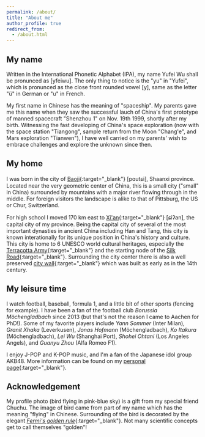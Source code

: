 ```yaml
---
permalink: /about/
title: "About me"
author_profile: true
redirect_from: 
  - /about.html
---
```


My name
------
Written in the International Phonetic Alphabet (IPA), my name Yufei Wu shall be pronunced as [yfeiwu]. The only thing to notice is the "yu" in "Yufei", which is pronunced as the close front rounded vowel [y], same as the letter "ü" in German or "u" in French.  

My first name in Chinese has the meaning of "spaceship". My parents gave me this name when they saw the successful lauch of China's first prototype of manned spacecraft "Shenzhou 1" on Nov. 19th 1999, shortly after my birth. Witnessing the fast developing of China's space exploration (now with the space station "Tiangong", sample return from the Moon "Chang'e", and Mars exploration "Tianwen"), I have well carried on my parents' wish to embrace challenges and explore the unknown since then.  

My home
------
I was born in the city of [Baoji](https://en.wikipedia.org/wiki/Baoji){:target="_blank"} [pɑutɕi], Shaanxi province. Located near the very geometric center of China, this is a small city ("small" in China) surrounded by mountains with a major river flowing through in the middle. For foreign visitors the landscape is alike to that of Pittsburg, the US or Chur, Switzerland.  

For high school I moved 170 km east to [Xi'an](https://en.wikipedia.org/wiki/Xi%27an){:target="_blank"} [ɕiʔan], the capital city of my province. Being the capital city of several of the most important dynasties in ancient China including Han and Tang, this city is known interationally for its unique position in China's history and culture. This city is home to 6 UNESCO world cultural heritages, especially the [Terracotta Army](https://en.wikipedia.org/wiki/Terracotta_Army){:target="_blank"} and the starting node of the [Silk Road](https://en.wikipedia.org/wiki/Silk_Road){:target="_blank"}. Surrounding the city center there is also a well preserved [city wall](https://en.wikipedia.org/wiki/Fortifications_of_Xi%27an){:target="_blank"} which was built as early as in the 14th century.  


My leisure time
------
I watch football, baseball, formula 1, and a little bit of other sports (fencing for example). I have been a fan of the football club *Borussia Möchengladbach* since 2013 (but that's not the reason I came to Aachen for PhD!). Some of my favorite players include *Yann Sommer* (Inter Milan), *Granit Xhaka* (Leverkusen), *Jonas Hofmann* (Möchengladbach), *Ko Itakura* (Möchengladbach), *Lei Wu* (Shanghai Port), *Shohei Ohtani* (Los Angeles Angels), and *Guanyu Zhou* (Alfa Romeo F1).  

I enjoy J-POP and K-POP music, and I'm a fan of the Japanese idol group AKB48. More information can be found on my [personal page](https://ifeimi.github.io/){:target="_blank"}.  

Acknowledgement
------
My profile photo (bird flying in pink-blue sky) is a gift from my special friend Chuchu. The image of bird came from part of my name which has the meaning "flying" in Chinese. Surrounding of the bird is decorated by the elegant [*Fermi's golden rule*](https://en.wikipedia.org/wiki/Fermi%27s_golden_rule){:target="_blank"}. Not many scientific concepts get to call themselves "golden"! 
